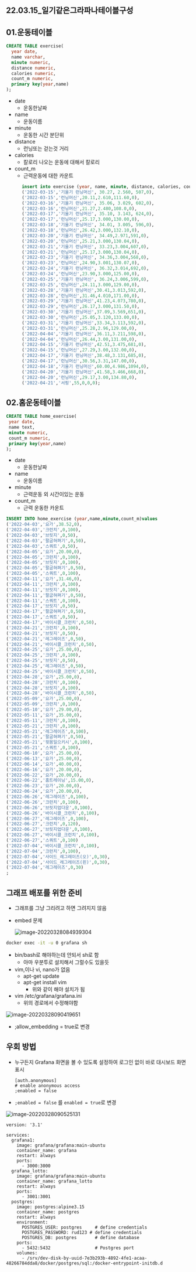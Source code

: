 ## 22.03.15_일기같은그라파나테이블구성

## 01.운동테이블

```sql
CREATE TABLE exercise(
  year date,
  name varchar,
  minute numeric,
  distance numeric,
  calories numeric,
  count_m numeric,
  primary key(year,name)
);
```

- date
  - 운동한날짜
- name 
  - 운동이름
- minute
  - 운동한 시간 분단위
- distance
  - 런닝또는 걷는것 거리
- calories
  - 칼로리 나오는 운동에 대해서 칼로리
- count_m
  - 근력운동에 대한 카운트
  

```sql
      insert into exercise (year, name, minute, distance, calories, count_m)values
      ('2022-03-15','기울기 런닝머신', 30.27, 2.560, 507,0),
      ('2022-03-15','런닝머신',20.11,2.610,111.60,0),
      ('2022-03-16','기울기 런닝머신', 35.06, 3.029, 602,0),
      ('2022-03-16','런닝머신',21.27,2.480,108.0,0),
      ('2022-03-17','기울기 런닝머신', 35.10, 3.143, 624,0),
      ('2022-03-17','런닝머신',25.17,3.000,130.00,0),
      ('2022-03-18','기울기 런닝머신', 34.01, 3.005, 596,0),
      ('2022-03-18','런닝머신',26.42,3.000,132.10,0),
      ('2022-03-20','기울기 런닝머신', 34.49,2.971,591,0),
      ('2022-03-20','런닝머신',25.21,3.000,130.04,0),
      ('2022-03-21','기울기 런닝머신', 33.23,3.004,607,0),
      ('2022-03-21','런닝머신',25.17,3.000,130.04,0),
      ('2022-03-23','기울기 런닝머신', 34.36,3.004,568,0),
      ('2022-03-23','런닝머신',24.90,3.001,130.07,0),
      ('2022-03-24','기울기 런닝머신', 36.32,3.014,692,0),
      ('2022-03-24','런닝머신',23.90,3.000,125.00,0),
      ('2022-03-25','기울기 런닝머신', 36.24,3.006,599,0),
      ('2022-03-25','런닝머신',24.11,3.000,129.00,0),
      ('2022-03-28','기울기 런닝머신',30.41,3.013,592,0),
      ('2022-03-28','런닝머신',31.46,4.010,171.00,0),
      ('2022-03-29','기울기 런닝머신',41.23,4.073,780,0),
      ('2022-03-29','런닝머신',26.17,3.000,131.50,0),
      ('2022-03-30','기울기 런닝머신',37.09,3.569,651,0),
      ('2022-03-30','런닝머신',25.05,3.120,133.00,0),
      ('2022-03-31','기울기 런닝머신',33.34,3.113,592,0),
      ('2022-03-31','런닝머신',25.28,2.96,129.00,0),
      ('2022-04-04','기울기 런닝머신',36.11,3.211,598,0),
      ('2022-04-04','런닝머신',26.44,3.00,131.00,0),
      ('2022-04-15','기울기 런닝머신',42.51,3.475,681,0),
      ('2022-04-15','런닝머신',27.29,3.00,132.00,0),
      ('2022-04-17','기울기 런닝머신',38.48,3.131,685,0),
      ('2022-04-17','런닝머신',30.56,3.31,147.00,0), 
      ('2022-04-18','기울기 런닝머신',60.00,4.986,1094,0),
      ('2022-04-20','기울기 런닝머신',41.58,3.466,668,0),
      ('2022-04-20','런닝머신',29.17,3.00,134.80,0), 
      ('2022-04-21','서핑',55,0,0,0);

```

## 02.홈운동테이블

```sql
CREATE TABLE home_exercise(
 year date,
 name text,
 minute numeric,
 count_m numeric,
 primary key(year,name)
);
```

- date
  - 운동한날짜
- name 
  - 운동이름
- minute
  - 근력운동 외 시간이있는 운동
- count_m
  - 근력 운동한 카운트

```sql
INSERT INTO home_exercise (year,name,minute,count_m)values
('2022-04-03','요가',38.52,0),
('2022-04-03','크런치',0,100),
('2022-04-03','브릿지',0,50),
('2022-04-03','팔굽혀펴기',0,50),
('2022-04-03','스쿼트',0,50),
('2022-04-05','요가',20.00,0),
('2022-04-05','크런치',0,100),
('2022-04-05','브릿지',0,100),
('2022-04-05','팔굽혀펴기',0,50),
('2022-04-05','스쿼트',0,100),
('2022-04-11','요가',31.46,0),
('2022-04-11','크런치',0,100),
('2022-04-11','브릿지',0,100),
('2022-04-11','팔굽혀펴기',0,50),
('2022-04-11','스쿼트',0,100),
('2022-04-17','브릿지',0,50),
('2022-04-17','팔굽혀펴기',0,50),
('2022-04-17','스쿼트',0,50),
('2022-04-17','바이시클_크런치',0,50),
('2022-04-21','크런치',0,100),
('2022-04-21','브릿지',0,50),
('2022-04-21','레그레이즈',0,50),
('2022-04-21','바이시클_크런치',0,50),
('2022-04-25','요가',25.00,0),
('2022-04-25','크런치',0,100),
('2022-04-25','브릿지',0,50),
('2022-04-25','레그레이즈',0,50),
('2022-04-25','바이시클_크런치',0,50),
('2022-04-28','요가',25.00,0),
('2022-04-28','크런치',0,100),
('2022-04-28','브릿지',0,100),
('2022-04-28','바이시클_크런치',0,50),
('2022-05-09','요가',25.00,0),
('2022-05-09','크런치',0,100),
('2022-05-10','요가',29.00,0),
('2022-05-11','요가',35.00,0),
('2022-05-11','크런치',0,100),
('2022-05-21','크런치',0,100),
('2022-05-21','레그레이즈',0,100),
('2022-05-21','팔굽혀펴기',0,50),
('2022-05-21','윗몸일으키시',0,100),
('2022-05-21','스쿼트',0,100),
('2022-06-10','요가',25.00,0),
('2022-06-13','요가',25.00,0),
('2022-06-14','요가',40.00,0),
('2022-06-16','요가',20.00,0),
('2022-06-22','요가',20.00,0),
('2022-06-22','홈트레이닝',15.00,0),
('2022-06-23','요가',20.00,0),
('2022-06-24','요가',20.00,0),
('2022-06-26','레그레이즈',0,100),
('2022-06-26','크런치',0,100),
('2022-06-26','브릿지업다운',0,100),
('2022-06-26','바이시클_크런치',0,100),
('2022-06-27','레그레이즈',0,100),
('2022-06-27','크런치',0,120),
('2022-06-27','브릿지업다운',0,100),
('2022-06-27','바이시클_크런치',0,100),
('2022-06-27','스쿼트',0,100)
('2022-07-04','바이시클_크런치',0,100),
('2022-07-04','크런치',0,100),
('2022-07-04','사이드_레그레이즈(오)',0,30),
('2022-07-04','사이드_레그레이즈(왼)',0,30),
('2022-07-04','레그레이즈',0,30)
;
```









## 그래프 배포를 위한 준비

- 그래프를 그냥 그리려고 하면 그려지지 않음 

- embed 문제

  ![image-20220328084939304](assets/img/22.03.15_일기같은그라파나테이블구성/image-20220328084939304.png)

```sh
docker exec -it -u 0 grafana sh
```

- bin/bash로 해야하는데 안되서 sh로 함
  - 아마 우분투로 설치해서 그럴수도 있을듯
- vim,이나 vi, nano가 없음
  - apt-get update
  - apt-get install vim
    - 위와 같이 해야 설치가 됨
- vim /etc/grafana/grafana.ini
  - 위의 경로에서 수정해야함

![image-20220328090419651](assets/img/22.03.15_일기같은그라파나테이블구성/image-20220328090419651.png)

- ;allow_embedding = true로 변경

## 우회 방법

- 누구든지 Grafana 화면을 볼 수 있도록 설정하여 로그인 없이 바로 대시보드 화면 표시

  ```
  [auth.anonymous]
  # enable anonymous access
  ;enabled = false
  ```

- `;enabled = false` 를 `enabled = true`로 변경

![image-20220328090525131](assets/img/22.03.15_일기같은그라파나테이블구성/image-20220328090525131.png)



```
version: '3.1'

services:
  grafana1:
    image: grafana/grafana:main-ubuntu
    container_name: grafana
    restart: always
    ports:
      - 3000:3000
  grafana_lotto:
    image: grafana/grafana:main-ubuntu
    container_name: grafana_lotto
    restart: always
    ports:
      - 3001:3001
  postgres:
    image: postgres:alpine3.15
    container_name: postgres
    restart: always
    environment:
      POSTGRES_USER: postgres     # define credentials
      POSTGRES_PASSWORD: rud123 # define credentials
      POSTGRES_DB: postgres       # define database
    ports:
      - 5432:5432                 # Postgres port
    volumes:
      - /srv/dev-disk-by-uuid-7e3b293b-4892-4fe1-acaa-48266784dda8/docker/postgres/sql:/docker-entrypoint-initdb.d

```

 
